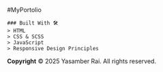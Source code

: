 #MyPortolio

```
### Built With 🛠️
> HTML
> CSS & SCSS
> JavaScript
> Responsive Design Principles
```

**Copyright**
© 2025 Yasamber Rai. All rights reserved.
